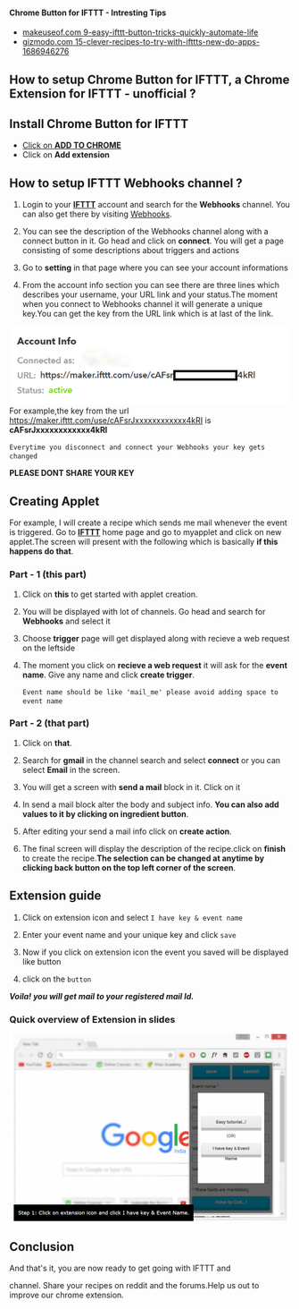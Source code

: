 #### Chrome Button for IFTTT - Intresting Tips
* [makeuseof.com 9-easy-ifttt-button-tricks-quickly-automate-life](http://www.makeuseof.com/tag/9-easy-ifttt-button-tricks-quickly-automate-life/)
* [gizmodo.com 15-clever-recipes-to-try-with-ifttts-new-do-apps-1686946276](http://fieldguide.gizmodo.com/15-clever-recipes-to-try-with-ifttts-new-do-apps-1686946276)

## How to setup Chrome Button for IFTTT, a Chrome Extension for IFTTT - unofficial ?

## Install Chrome Button for IFTTT
* [Click on **ADD TO CHROME**](https://chrome.google.com/webstore/detail/chrome-button-for-ifttt-u/komgjgehifckemhnghbjkecolfamhhpb)
* Click on **Add extension**

## How to setup IFTTT Webhooks channel ?
1. Login to your [**IFTTT**](https://ifttt.com/discover) account and search for the **Webhooks** channel. You can also get there by visiting [Webhooks](hhttps://ifttt.com/maker_webhooks).

2. You can see the description of the Webhooks channel along with a connect button in it. Go head and click on **connect**. You will get a page consisting of some descriptions about triggers and actions

3. Go to **setting** in that page where you can see your account informations

4. From the account info section you can see there are three lines which describes your username, your URL link and your status.The moment when you connect to Webhooks channel it will generate a unique key.You can get the key from the URL link which is at last of the link.

![Account info image](account.png)
For example,the key from the url https://maker.ifttt.com/use/cAFsrJxxxxxxxxxxxx4kRI is **cAFsrJxxxxxxxxxxxx4kRI**

    Everytime you disconnect and connect your Webhooks your key gets changed

**PLEASE DONT SHARE YOUR KEY**



## Creating Applet
For example, I will create a recipe which sends me mail whenever the event is triggered.
Go to [**IFTTT**](https://ifttt.com/discover) home page and go to myapplet and click on new applet.The screen will present with the following which is basically **if this happens do that**.


### Part - 1 (this part)

1. Click on **this** to get started with applet creation.

2. You will be displayed with lot of channels. Go head and search for **Webhooks** and select it

3. Choose **trigger** page will get displayed along with recieve a web request on the leftside

4. The moment you click on **recieve a web request** it will ask for the **event name**. Give any name and click **create trigger**.


       Event name should be like 'mail_me' please avoid adding space to event name
    

### Part - 2 (that part)

1. Click on **that**.

2. Search for **gmail** in the channel search and select **connect** or you can select **Email** in the screen.

3. You will get a screen with **send a mail** block in it. Click on it

4. In send a mail block alter the body and subject info. **You can also add values to it by clicking on ingredient button**.

5. After editing your send a mail info click on **create action**.

6. The final screen will display the description of the recipe.click on **finish** to create the recipe.**The selection can be changed at anytime by clicking back button on the top left corner of the screen**.


## Extension guide
1. Click on extension icon and select `I have key & event name`

2. Enter your event name and your unique key and click `save`

3. Now if you click on extension icon the event you saved will be displayed like button

4. click on the `button`

***Voila! you will get mail to your registered mail Id.***
### Quick overview of Extension in slides
![Extension Overview](slide3.gif)

## Conclusion
And that's it, you are now ready to get going with IFTTT and 










channel. Share your recipes on reddit and the forums.Help us out to improve our chrome extension.
